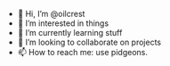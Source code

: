 - 👋 Hi, I’m @oilcrest
- 👀 I’m interested in things
- 🌱 I’m currently learning stuff
- 💞️ I’m looking to collaborate on projects
- 📫 How to reach me: use pidgeons.

<!---
oilcrest/oilcrest is a ✨ special ✨ repository because its `README.md` (this file) appears on your GitHub profile.
You can click the Preview link to take a look at your changes.
--->

